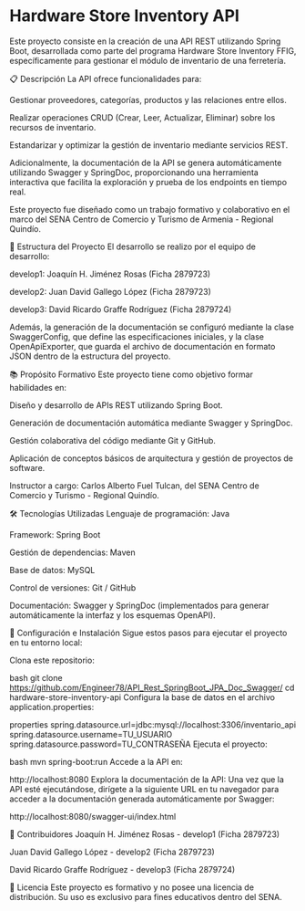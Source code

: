 # Hardware Store Inventory API
Este proyecto consiste en la creación de una API REST utilizando Spring Boot, desarrollada como parte del programa Hardware Store Inventory FFIG, específicamente para gestionar el módulo de inventario de una ferretería.

📋 Descripción
La API ofrece funcionalidades para:

Gestionar proveedores, categorías, productos y las relaciones entre ellos.

Realizar operaciones CRUD (Crear, Leer, Actualizar, Eliminar) sobre los recursos de inventario.

Estandarizar y optimizar la gestión de inventario mediante servicios REST.

Adicionalmente, la documentación de la API se genera automáticamente utilizando Swagger y SpringDoc, proporcionando una herramienta interactiva que facilita la exploración y prueba de los endpoints en tiempo real.

Este proyecto fue diseñado como un trabajo formativo y colaborativo en el marco del SENA Centro de Comercio y Turismo de Armenia - Regional Quindío.

🌟 Estructura del Proyecto
El desarrollo se realizo por el equipo de desarrollo:

develop1: Joaquín H. Jiménez Rosas (Ficha 2879723)

develop2: Juan David Gallego López (Ficha 2879723)

develop3: David Ricardo Graffe Rodríguez (Ficha 2879724)

Además, la generación de la documentación se configuró mediante la clase SwaggerConfig, que define las especificaciones iniciales, y la clase OpenApiExporter, que guarda el archivo de documentación en formato JSON dentro de la estructura del proyecto.

📚 Propósito Formativo
Este proyecto tiene como objetivo formar habilidades en:

Diseño y desarrollo de APIs REST utilizando Spring Boot.

Generación de documentación automática mediante Swagger y SpringDoc.

Gestión colaborativa del código mediante Git y GitHub.

Aplicación de conceptos básicos de arquitectura y gestión de proyectos de software.

Instructor a cargo: Carlos Alberto Fuel Tulcan, del SENA Centro de Comercio y Turismo - Regional Quindío.

🛠️ Tecnologías Utilizadas
Lenguaje de programación: Java

Framework: Spring Boot

Gestión de dependencias: Maven

Base de datos: MySQL

Control de versiones: Git / GitHub

Documentación: Swagger y SpringDoc (implementados para generar automáticamente la interfaz y los esquemas OpenAPI).

🚀 Configuración e Instalación
Sigue estos pasos para ejecutar el proyecto en tu entorno local:

Clona este repositorio:

bash
git clone https://github.com/Engineer78/API_Rest_SpringBoot_JPA_Doc_Swagger/
cd hardware-store-inventory-api
Configura la base de datos en el archivo application.properties:

properties
spring.datasource.url=jdbc:mysql://localhost:3306/inventario_api
spring.datasource.username=TU_USUARIO
spring.datasource.password=TU_CONTRASEÑA
Ejecuta el proyecto:

bash
mvn spring-boot:run
Accede a la API en:

http://localhost:8080
Explora la documentación de la API: Una vez que la API esté ejecutándose, dirígete a la siguiente URL en tu navegador para acceder a la documentación generada automáticamente por Swagger:

http://localhost:8080/swagger-ui/index.html

👥 Contribuidores
Joaquín H. Jiménez Rosas - develop1 (Ficha 2879723)

Juan David Gallego López - develop2 (Ficha 2879723)

David Ricardo Graffe Rodríguez - develop3 (Ficha 2879724)

📝 Licencia
Este proyecto es formativo y no posee una licencia de distribución. Su uso es exclusivo para fines educativos dentro del SENA.
